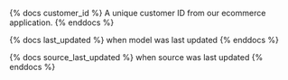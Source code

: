{% docs customer_id %}
A unique customer ID from our ecommerce application.
{% enddocs %}

{% docs last_updated %}
when model was last updated
{% enddocs %}

{% docs source_last_updated %}
when source was last updated
{% enddocs %}